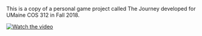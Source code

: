 This is a copy of a personal game project called The Journey developed for UMaine COS 312 in Fall 2018.

[![Watch the video](https://img.youtube.com/vi/SbUUV11TgHQ/maxresdefault.jpg)](https://www.youtube.com/watch?v=SbUUV11TgHQ&feature=youtu.be)

